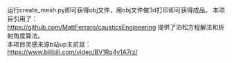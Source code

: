 运行create_mesh.py即可获得obj文件，用obj文件做3d打印即可获得成品。
本项目引用了：  
https://github.com/MattFerraro/causticsEngineering 提供了泊松方程解法和折射角度算法。  
本项目灵感来源b站up主贰鼠：  
https://www.bilibili.com/video/BV1Rq4y1A7rz/  
